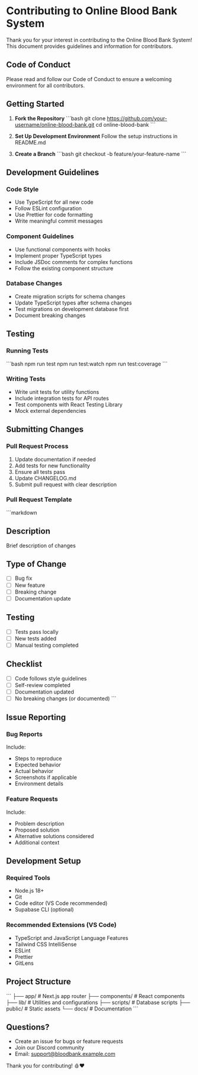 # Contributing to Online Blood Bank System

Thank you for your interest in contributing to the Online Blood Bank System! This document provides guidelines and information for contributors.

## Code of Conduct

Please read and follow our Code of Conduct to ensure a welcoming environment for all contributors.

## Getting Started

1. **Fork the Repository**
   \`\`\`bash
   git clone https://github.com/your-username/online-blood-bank.git
   cd online-blood-bank
   \`\`\`

2. **Set Up Development Environment**
   Follow the setup instructions in README.md

3. **Create a Branch**
   \`\`\`bash
   git checkout -b feature/your-feature-name
   \`\`\`

## Development Guidelines

### Code Style
- Use TypeScript for all new code
- Follow ESLint configuration
- Use Prettier for code formatting
- Write meaningful commit messages

### Component Guidelines
- Use functional components with hooks
- Implement proper TypeScript types
- Include JSDoc comments for complex functions
- Follow the existing component structure

### Database Changes
- Create migration scripts for schema changes
- Update TypeScript types after schema changes
- Test migrations on development database first
- Document breaking changes

## Testing

### Running Tests
\`\`\`bash
npm run test
npm run test:watch
npm run test:coverage
\`\`\`

### Writing Tests
- Write unit tests for utility functions
- Include integration tests for API routes
- Test components with React Testing Library
- Mock external dependencies

## Submitting Changes

### Pull Request Process
1. Update documentation if needed
2. Add tests for new functionality
3. Ensure all tests pass
4. Update CHANGELOG.md
5. Submit pull request with clear description

### Pull Request Template
\`\`\`markdown
## Description
Brief description of changes

## Type of Change
- [ ] Bug fix
- [ ] New feature
- [ ] Breaking change
- [ ] Documentation update

## Testing
- [ ] Tests pass locally
- [ ] New tests added
- [ ] Manual testing completed

## Checklist
- [ ] Code follows style guidelines
- [ ] Self-review completed
- [ ] Documentation updated
- [ ] No breaking changes (or documented)
\`\`\`

## Issue Reporting

### Bug Reports
Include:
- Steps to reproduce
- Expected behavior
- Actual behavior
- Screenshots if applicable
- Environment details

### Feature Requests
Include:
- Problem description
- Proposed solution
- Alternative solutions considered
- Additional context

## Development Setup

### Required Tools
- Node.js 18+
- Git
- Code editor (VS Code recommended)
- Supabase CLI (optional)

### Recommended Extensions (VS Code)
- TypeScript and JavaScript Language Features
- Tailwind CSS IntelliSense
- ESLint
- Prettier
- GitLens

## Project Structure

\`\`\`
├── app/                 # Next.js app router
├── components/          # React components
├── lib/                # Utilities and configurations
├── scripts/            # Database scripts
├── public/             # Static assets
└── docs/               # Documentation
\`\`\`

## Questions?

- Create an issue for bugs or feature requests
- Join our Discord community
- Email: support@bloodbank.example.com

Thank you for contributing! 🩸❤️
